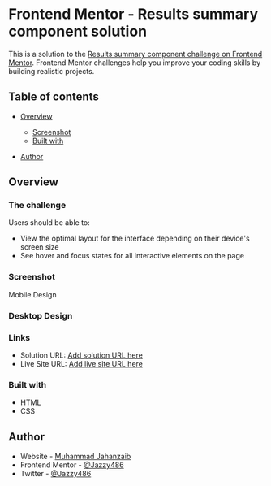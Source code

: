 
# Frontend Mentor - Results summary component solution

This is a solution to the [Results summary component challenge on Frontend Mentor](https://www.frontendmentor.io/challenges/results-summary-component-CE_K6s0maV). Frontend Mentor challenges help you improve your coding skills by building realistic projects.

## Table of contents

- [Overview](#overview)

  - [Screenshot](#screenshot)
  - [Built with](#built-with)
- [Author](#author)

## Overview

### The challenge

Users should be able to:

- View the optimal layout for the interface depending on their device's screen size
- See hover and focus states for all interactive elements on the page

### Screenshot

Mobile Design

### Desktop Design

### Links

- Solution URL: [Add solution URL here](https://your-solution-url.com)
- Live Site URL: [Add live site URL here](https://your-live-site-url.com)

### Built with

- HTML
- CSS

## Author

- Website - [Muhammad Jahanzaib](https://www.linkedin.com/in/muhammad-jahanzaib-a528ab1b9/)
- Frontend Mentor - [@Jazzy486](https://www.frontendmentor.io/profile/Jazzy486)
- Twitter - [@Jazzy486](https://www.twitter.com/Jazzy486)
